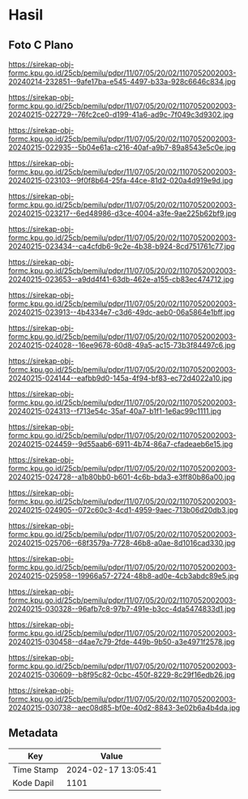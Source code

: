 # Hasil

## Foto C Plano

https://sirekap-obj-formc.kpu.go.id/25cb/pemilu/pdpr/11/07/05/20/02/1107052002003-20240214-232851--9afe17ba-e545-4497-b33a-928c6646c834.jpg

https://sirekap-obj-formc.kpu.go.id/25cb/pemilu/pdpr/11/07/05/20/02/1107052002003-20240215-022729--76fc2ce0-d199-41a6-ad9c-7f049c3d9302.jpg

https://sirekap-obj-formc.kpu.go.id/25cb/pemilu/pdpr/11/07/05/20/02/1107052002003-20240215-022935--5b04e61a-c216-40af-a9b7-89a8543e5c0e.jpg

https://sirekap-obj-formc.kpu.go.id/25cb/pemilu/pdpr/11/07/05/20/02/1107052002003-20240215-023103--9f0f8b64-25fa-44ce-81d2-020a4d919e9d.jpg

https://sirekap-obj-formc.kpu.go.id/25cb/pemilu/pdpr/11/07/05/20/02/1107052002003-20240215-023217--6ed48986-d3ce-4004-a3fe-9ae225b62bf9.jpg

https://sirekap-obj-formc.kpu.go.id/25cb/pemilu/pdpr/11/07/05/20/02/1107052002003-20240215-023434--ca4cfdb6-9c2e-4b38-b924-8cd751761c77.jpg

https://sirekap-obj-formc.kpu.go.id/25cb/pemilu/pdpr/11/07/05/20/02/1107052002003-20240215-023653--a9dd4f41-63db-462e-a155-cb83ec474712.jpg

https://sirekap-obj-formc.kpu.go.id/25cb/pemilu/pdpr/11/07/05/20/02/1107052002003-20240215-023913--4b4334e7-c3d6-49dc-aeb0-06a5864e1bff.jpg

https://sirekap-obj-formc.kpu.go.id/25cb/pemilu/pdpr/11/07/05/20/02/1107052002003-20240215-024028--16ee9678-60d8-49a5-ac15-73b3f84497c6.jpg

https://sirekap-obj-formc.kpu.go.id/25cb/pemilu/pdpr/11/07/05/20/02/1107052002003-20240215-024144--eafbb9d0-145a-4f94-bf83-ec72d4022a10.jpg

https://sirekap-obj-formc.kpu.go.id/25cb/pemilu/pdpr/11/07/05/20/02/1107052002003-20240215-024313--f713e54c-35af-40a7-b1f1-1e6ac99c1111.jpg

https://sirekap-obj-formc.kpu.go.id/25cb/pemilu/pdpr/11/07/05/20/02/1107052002003-20240215-024459--9d55aab6-6911-4b74-86a7-cfadeaeb6e15.jpg

https://sirekap-obj-formc.kpu.go.id/25cb/pemilu/pdpr/11/07/05/20/02/1107052002003-20240215-024728--a1b80bb0-b601-4c6b-bda3-e3ff80b86a00.jpg

https://sirekap-obj-formc.kpu.go.id/25cb/pemilu/pdpr/11/07/05/20/02/1107052002003-20240215-024905--072c60c3-4cd1-4959-9aec-713b06d20db3.jpg

https://sirekap-obj-formc.kpu.go.id/25cb/pemilu/pdpr/11/07/05/20/02/1107052002003-20240215-025706--68f3579a-7728-46b8-a0ae-8d1016cad330.jpg

https://sirekap-obj-formc.kpu.go.id/25cb/pemilu/pdpr/11/07/05/20/02/1107052002003-20240215-025958--19966a57-2724-48b8-ad0e-4cb3abdc89e5.jpg

https://sirekap-obj-formc.kpu.go.id/25cb/pemilu/pdpr/11/07/05/20/02/1107052002003-20240215-030328--96afb7c8-97b7-491e-b3cc-4da5474833d1.jpg

https://sirekap-obj-formc.kpu.go.id/25cb/pemilu/pdpr/11/07/05/20/02/1107052002003-20240215-030458--d4ae7c79-2fde-449b-9b50-a3e4971f2578.jpg

https://sirekap-obj-formc.kpu.go.id/25cb/pemilu/pdpr/11/07/05/20/02/1107052002003-20240215-030609--b8f95c82-0cbc-450f-8229-8c29f16edb26.jpg

https://sirekap-obj-formc.kpu.go.id/25cb/pemilu/pdpr/11/07/05/20/02/1107052002003-20240215-030738--aec08d85-bf0e-40d2-8843-3e02b6a4b4da.jpg


## Metadata

| Key        | Value               |
| ---------- | ------------------- |
| Time Stamp | 2024-02-17 13:05:41 |
| Kode Dapil | 1101                |



